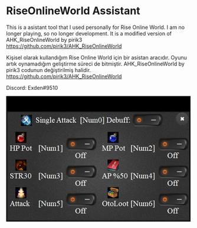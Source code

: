 # RiseOnlineWorld Assistant

This is a asistant tool that I used personally for Rise Online World. 
I am no longer playing, so no longer development.
It is a modified version of AHK_RiseOnlineWorld by pirik3
https://github.com/pirik3/AHK_RiseOnlineWorld



Kişisel olarak kullandığım Rise Online World için bir asistan aracıdır.
Oyunu artık oynamadığım geliştirme süreci de bitmiştir.
AHK_RiseOnlineWorld by pirik3 codunun değiştirilmiş halidir.
https://github.com/pirik3/AHK_RiseOnlineWorld



Discord: Exden#9510



![alt text](https://github.com/Exdena/Rise-Online-World-Assistant/blob/main/RiseOnlineWorldAssistant.jpg?raw=true)
